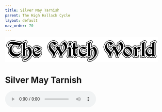 ```yaml
---
title: Silver May Tarnish
parent: The High Hallack Cycle
layout: default
nav_order: 70
---
```


![Witch World](../../assets/img/swiat_czarownic.png "Witch World")

# Silver May Tarnish

<audio controls>
	 <source src="../../assets/mp3/godai_w_swiecie_czarownic_odcinek_15.mp3" type="audio/mpeg">
		Your browser does not support the audio element.
</audio>
